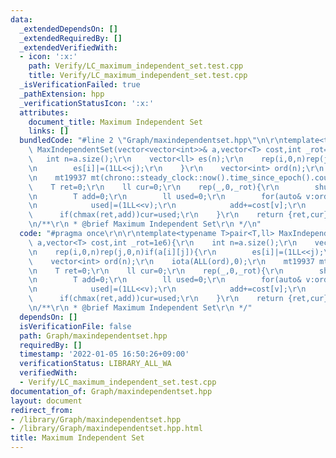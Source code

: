 ```yaml
---
data:
  _extendedDependsOn: []
  _extendedRequiredBy: []
  _extendedVerifiedWith:
  - icon: ':x:'
    path: Verify/LC_maximum_independent_set.test.cpp
    title: Verify/LC_maximum_independent_set.test.cpp
  _isVerificationFailed: true
  _pathExtension: hpp
  _verificationStatusIcon: ':x:'
  attributes:
    document_title: Maximum Independent Set
    links: []
  bundledCode: "#line 2 \"Graph/maxindependentset.hpp\"\n\r\ntemplate<typename T>pair<T,ll>\
    \ MaxIndependentSet(vector<vector<int>>& a,vector<T> cost,int _rot=1e6){\r\n \
    \   int n=a.size();\r\n    vector<ll> es(n);\r\n    rep(i,0,n)rep(j,0,n)if(a[i][j]){\r\
    \n        es[i]|=(1LL<<j);\r\n    }\r\n    vector<int> ord(n);\r\n    iota(ALL(ord),0);\r\
    \n    mt19937 mt(chrono::steady_clock::now().time_since_epoch().count());\r\n\
    \    T ret=0;\r\n    ll cur=0;\r\n    rep(_,0,_rot){\r\n        shuffle(ALL(ord),mt);\r\
    \n        T add=0;\r\n        ll used=0;\r\n        for(auto& v:ord)if(!(used&es[v])){\r\
    \n            used|=(1LL<<v);\r\n            add+=cost[v];\r\n        }\r\n  \
    \      if(chmax(ret,add))cur=used;\r\n    }\r\n    return {ret,cur};\r\n}\r\n\r\
    \n/**\r\n * @brief Maximum Independent Set\r\n */\n"
  code: "#pragma once\r\n\r\ntemplate<typename T>pair<T,ll> MaxIndependentSet(vector<vector<int>>&\
    \ a,vector<T> cost,int _rot=1e6){\r\n    int n=a.size();\r\n    vector<ll> es(n);\r\
    \n    rep(i,0,n)rep(j,0,n)if(a[i][j]){\r\n        es[i]|=(1LL<<j);\r\n    }\r\n\
    \    vector<int> ord(n);\r\n    iota(ALL(ord),0);\r\n    mt19937 mt(chrono::steady_clock::now().time_since_epoch().count());\r\
    \n    T ret=0;\r\n    ll cur=0;\r\n    rep(_,0,_rot){\r\n        shuffle(ALL(ord),mt);\r\
    \n        T add=0;\r\n        ll used=0;\r\n        for(auto& v:ord)if(!(used&es[v])){\r\
    \n            used|=(1LL<<v);\r\n            add+=cost[v];\r\n        }\r\n  \
    \      if(chmax(ret,add))cur=used;\r\n    }\r\n    return {ret,cur};\r\n}\r\n\r\
    \n/**\r\n * @brief Maximum Independent Set\r\n */"
  dependsOn: []
  isVerificationFile: false
  path: Graph/maxindependentset.hpp
  requiredBy: []
  timestamp: '2022-01-05 16:50:26+09:00'
  verificationStatus: LIBRARY_ALL_WA
  verifiedWith:
  - Verify/LC_maximum_independent_set.test.cpp
documentation_of: Graph/maxindependentset.hpp
layout: document
redirect_from:
- /library/Graph/maxindependentset.hpp
- /library/Graph/maxindependentset.hpp.html
title: Maximum Independent Set
---
```

